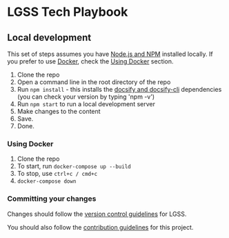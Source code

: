 # LGSS Tech Playbook

## Local development

This set of steps assumes you have [Node.js and NPM](https://nodejs.org) installed locally. If you prefer to use [Docker](https://www.docker.com/), check the [Using Docker](#using-docker) section.

1. Clone the repo
1. Open a command line in the root directory of the repo
1. Run `npm install` - this installs the [docsify and docsify-cli](https://docsify.js.org/) dependencies (you can check your version by typing 'npm -v')
1. Run `npm start` to run a local development server
1. Make changes to the content
1. Save.
1. Done.

### Using Docker
1. Clone the repo
1. To start, run `docker-compose up --build`
1. To stop, use `ctrl+c / cmd+c`
1. `docker-compose down`

### Committing your changes

Changes should follow the [version control guidelines](development/version-control.md) for LGSS.

You should also follow the [contribution guidelines](contributing.md) for this project.

